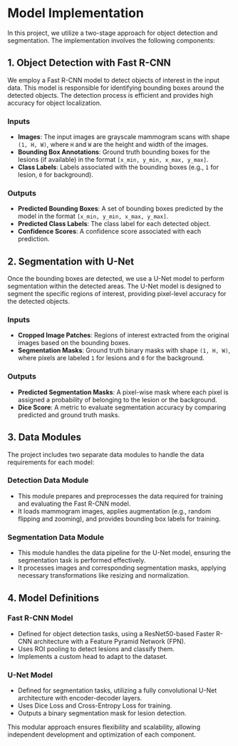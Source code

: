 # Model Implementation

In this project, we utilize a two-stage approach for object detection and segmentation. The implementation involves the following components:

## 1. Object Detection with Fast R-CNN

We employ a Fast R-CNN model to detect objects of interest in the input data. This model is responsible for identifying bounding boxes around the detected objects. The detection process is efficient and provides high accuracy for object localization.

### **Inputs**

- **Images**: The input images are grayscale mammogram scans with shape `(1, H, W)`, where `H` and `W` are the height and width of the images.
- **Bounding Box Annotations**: Ground truth bounding boxes for the lesions (if available) in the format `[x_min, y_min, x_max, y_max]`.
- **Class Labels**: Labels associated with the bounding boxes (e.g., `1` for lesion, `0` for background).

### **Outputs**

- **Predicted Bounding Boxes**: A set of bounding boxes predicted by the model in the format `[x_min, y_min, x_max, y_max]`.
- **Predicted Class Labels**: The class label for each detected object.
- **Confidence Scores**: A confidence score associated with each prediction.

## 2. Segmentation with U-Net

Once the bounding boxes are detected, we use a U-Net model to perform segmentation within the detected areas. The U-Net model is designed to segment the specific regions of interest, providing pixel-level accuracy for the detected objects.

### **Inputs**

- **Cropped Image Patches**: Regions of interest extracted from the original images based on the bounding boxes.
- **Segmentation Masks**: Ground truth binary masks with shape `(1, H, W)`, where pixels are labeled `1` for lesions and `0` for the background.

### **Outputs**

- **Predicted Segmentation Masks**: A pixel-wise mask where each pixel is assigned a probability of belonging to the lesion or the background.
- **Dice Score**: A metric to evaluate segmentation accuracy by comparing predicted and ground truth masks.

## 3. Data Modules

The project includes two separate data modules to handle the data requirements for each model:

### **Detection Data Module**

- This module prepares and preprocesses the data required for training and evaluating the Fast R-CNN model.
- It loads mammogram images, applies augmentation (e.g., random flipping and zooming), and provides bounding box labels for training.

### **Segmentation Data Module**

- This module handles the data pipeline for the U-Net model, ensuring the segmentation task is performed effectively.
- It processes images and corresponding segmentation masks, applying necessary transformations like resizing and normalization.

## 4. Model Definitions

### **Fast R-CNN Model**

- Defined for object detection tasks, using a ResNet50-based Faster R-CNN architecture with a Feature Pyramid Network (FPN).
- Uses ROI pooling to detect lesions and classify them.
- Implements a custom head to adapt to the dataset.

### **U-Net Model**

- Defined for segmentation tasks, utilizing a fully convolutional U-Net architecture with encoder-decoder layers.
- Uses Dice Loss and Cross-Entropy Loss for training.
- Outputs a binary segmentation mask for lesion detection.

This modular approach ensures flexibility and scalability, allowing independent development and optimization of each component.
